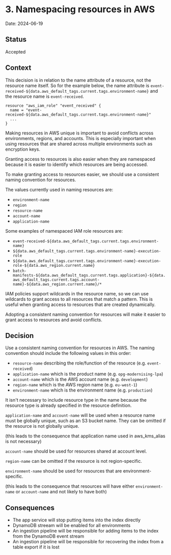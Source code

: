 # 3. Namespacing resources in AWS

Date: 2024-06-19

## Status

Accepted

## Context

This decision is in relation to the name attribute of a resource, not the resource name itself. So for the example below, the name attribute is `event-received-${data.aws_default_tags.current.tags.environment-name}` and the resource name is `event-received`.

```hcl
resource "aws_iam_role" "event_received" {
  name = "event-received-${data.aws_default_tags.current.tags.environment-name}"
  ...
}
```

Making resources in AWS unique is important to avoid conflicts across environments, regions, and accounts. This is especially important when using resources that are shared across multiple environments such as encryption keys.

Granting access to resources is also easier when they are namespaced because it is easier to identify which resources are being accessed.

To make granting access to resources easier, we should use a consistent naming convention for resources.

The values currently used in naming resources are:

- `environment-name`
- `region`
- `resource-name`
- `account-name`
- `application-name`

Some examples of namespaced IAM role resources are:

- `event-received-${data.aws_default_tags.current.tags.environment-name}`
- `${data.aws_default_tags.current.tags.environment-name}-execution-role`
- `${data.aws_default_tags.current.tags.environment-name}-execution-role-${data.aws_region.current.name}`
- `batch-manifests-${data.aws_default_tags.current.tags.application}-${data.aws_default_tags.current.tags.account-name}-${data.aws_region.current.name}/*`

IAM policies support wildcards in the resource name, so we can use wildcards to grant access to all resources that match a pattern. This is useful when granting access to resources that are created dynamically.

Adopting a consistent naming convention for resources will make it easier to grant access to resources and avoid conflicts.

## Decision

Use a consistent naming convention for resources in AWS. The naming convention should include the following values in this order:

- `resource-name` describing the role/function of the resource (e.g. `event-received`)
- `application-name` which is the product name (e.g. `opg-modernising-lpa`)
- `account-name` which is the AWS account name (e.g. `development`)
- `region-name` which is the AWS region name (e.g. `eu-west-1`)
- `environment-name` which is the environment name (e.g. `production`)

It isn't necessary to include resource type in the name because the resource type is already specified in the resource definition.

`application-name` and `account-name` will be used when a resource name must be globally unique, such as an S3 bucket name. They can be omitted if the resource is not globally unique.

(this leads to the consequence that application name used in aws_kms_alias is not necessary)

`account-name` should be used for resources shared at account level.

`region-name` can be omitted if the resource is not region-specific.

`environment-name` should be used for resources that are environment-specific.

(this leads to the consequence that resources will have either `environment-name` or `account-name` and not likely to have both)

## Consequences

- The app service will stop putting items into the index directly
- DynamoDB streeam will be enabled for all environments
- An ingestion pipeline will be responsible for adding items to the index from
  the DynamoDB event stream
- An ingestion pipeline will be responsible for recovering the index from a
  table export if it is lost
